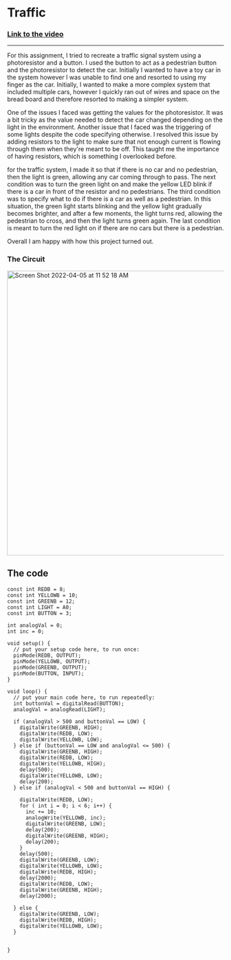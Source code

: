 # Traffic
### [Link to the video](https://youtu.be/mv-CkCjcHgU)
---

For this assignment, I tried to recreate a traffic signal system using a photoresistor and a button. I used the button to act as a pedestrian button and the photoresistor to detect the car. Initially I wanted to have a toy car in the system however I was unable to find one and resorted to using my finger as the car. Initially, I wanted to make a more complex system that included multiple cars, however I quickly ran out of wires and space on the bread board and therefore resorted to making a simpler system.

One of the issues I faced was getting the values for the photoresistor. It was a bit tricky as the value needed to detect the car changed depending on the light in the environment. Another issue that I faced was the triggering of some lights despite the code specifying otherwise. I resolved this issue by adding resistors to the light to make sure that not enough current is flowing through them when they're meant to be off. This taught me the importance of having resistors, which is something I overlooked before.

for the traffic system, I made it so that if there is no car and no pedestrian, then the light is green, allowing any car coming through to pass.
The next condition was to turn the green light on and make the yellow LED blink if there is a car in front of the resistor and no pedestrians. 
The third condition was to specify what to do if there is a car as well as a pedestrian. In this situation, the green light starts blinking and the yellow light gradually becomes brighter, and after a few moments, the light turns red, allowing the pedestrian to cross, and then the light turns green again. 
The last condition is meant to turn the red light on if there are no cars but there is a pedestrian.
 
 
Overall I am happy with how this project turned out.





### The Circuit
<img width="663" alt="Screen Shot 2022-04-05 at 11 52 18 AM" src="https://user-images.githubusercontent.com/90758857/161705601-3d4def58-dc73-441c-b4ea-f514336fe3e1.png">




## The code
    const int REDB = 8;
    const int YELLOWB = 10;
    const int GREENB = 12;
    const int LIGHT = A0;
    const int BUTTON = 3;

    int analogVal = 0;
    int inc = 0;

    void setup() {
      // put your setup code here, to run once:
      pinMode(REDB, OUTPUT);
      pinMode(YELLOWB, OUTPUT);
      pinMode(GREENB, OUTPUT);
      pinMode(BUTTON, INPUT);
    }

    void loop() {
      // put your main code here, to run repeatedly:
      int buttonVal = digitalRead(BUTTON);
      analogVal = analogRead(LIGHT);

      if (analogVal > 500 and buttonVal == LOW) {
        digitalWrite(GREENB, HIGH);
        digitalWrite(REDB, LOW);
        digitalWrite(YELLOWB, LOW);
      } else if (buttonVal == LOW and analogVal <= 500) {
        digitalWrite(GREENB, HIGH);
        digitalWrite(REDB, LOW);
        digitalWrite(YELLOWB, HIGH);
        delay(500);
        digitalWrite(YELLOWB, LOW);
        delay(200);
      } else if (analogVal < 500 and buttonVal == HIGH) {

        digitalWrite(REDB, LOW);
        for ( int i = 0; i < 6; i++) {
          inc += 10;
          analogWrite(YELLOWB, inc);
          digitalWrite(GREENB, LOW);
          delay(200);
          digitalWrite(GREENB, HIGH);
          delay(200);
        }
        delay(500);
        digitalWrite(GREENB, LOW);
        digitalWrite(YELLOWB, LOW);
        digitalWrite(REDB, HIGH);
        delay(2000);
        digitalWrite(REDB, LOW);
        digitalWrite(GREENB, HIGH);
        delay(2000);

      } else {
        digitalWrite(GREENB, LOW);
        digitalWrite(REDB, HIGH);
        digitalWrite(YELLOWB, LOW);
      }


    }
